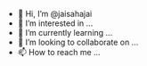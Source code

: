 - 👋 Hi, I’m @jaisahajai
- 👀 I’m interested in ...
- 🌱 I’m currently learning ...
- 💞️ I’m looking to collaborate on ...
- 📫 How to reach me ...

<!---
jaisahajai/jaisahajai is a ✨ special ✨ repository because its `README.md` (this file) appears on your GitHub profile.
You can click the Preview link to take a look at your changes.
--->

